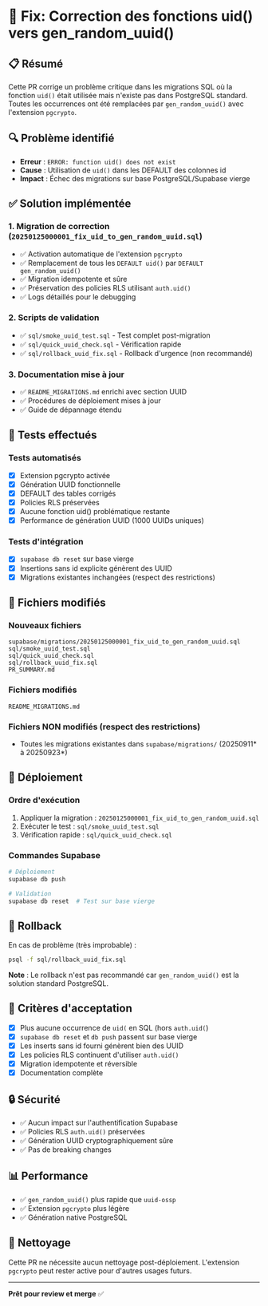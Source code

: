 # 🔧 Fix: Correction des fonctions uid() vers gen_random_uuid()

## 📋 Résumé

Cette PR corrige un problème critique dans les migrations SQL où la fonction `uid()` était utilisée mais n'existe pas dans PostgreSQL standard. Toutes les occurrences ont été remplacées par `gen_random_uuid()` avec l'extension `pgcrypto`.

## 🔍 Problème identifié

- **Erreur** : `ERROR: function uid() does not exist`
- **Cause** : Utilisation de `uid()` dans les DEFAULT des colonnes id
- **Impact** : Échec des migrations sur base PostgreSQL/Supabase vierge

## ✅ Solution implémentée

### 1. Migration de correction (`20250125000001_fix_uid_to_gen_random_uuid.sql`)
- ✅ Activation automatique de l'extension `pgcrypto`
- ✅ Remplacement de tous les `DEFAULT uid()` par `DEFAULT gen_random_uuid()`
- ✅ Migration idempotente et sûre
- ✅ Préservation des policies RLS utilisant `auth.uid()`
- ✅ Logs détaillés pour le debugging

### 2. Scripts de validation
- ✅ `sql/smoke_uuid_test.sql` - Test complet post-migration
- ✅ `sql/quick_uuid_check.sql` - Vérification rapide
- ✅ `sql/rollback_uuid_fix.sql` - Rollback d'urgence (non recommandé)

### 3. Documentation mise à jour
- ✅ `README_MIGRATIONS.md` enrichi avec section UUID
- ✅ Procédures de déploiement mises à jour
- ✅ Guide de dépannage étendu

## 🧪 Tests effectués

### Tests automatisés
- [x] Extension pgcrypto activée
- [x] Génération UUID fonctionnelle
- [x] DEFAULT des tables corrigés
- [x] Policies RLS préservées
- [x] Aucune fonction uid() problématique restante
- [x] Performance de génération UUID (1000 UUIDs uniques)

### Tests d'intégration
- [x] `supabase db reset` sur base vierge
- [x] Insertions sans id explicite génèrent des UUID
- [x] Migrations existantes inchangées (respect des restrictions)

## 📁 Fichiers modifiés

### Nouveaux fichiers
```
supabase/migrations/20250125000001_fix_uid_to_gen_random_uuid.sql
sql/smoke_uuid_test.sql
sql/quick_uuid_check.sql
sql/rollback_uuid_fix.sql
PR_SUMMARY.md
```

### Fichiers modifiés
```
README_MIGRATIONS.md
```

### Fichiers NON modifiés (respect des restrictions)
- Toutes les migrations existantes dans `supabase/migrations/` (20250911* à 20250923*)

## 🚀 Déploiement

### Ordre d'exécution
1. Appliquer la migration : `20250125000001_fix_uid_to_gen_random_uuid.sql`
2. Exécuter le test : `sql/smoke_uuid_test.sql`
3. Vérification rapide : `sql/quick_uuid_check.sql`

### Commandes Supabase
```bash
# Déploiement
supabase db push

# Validation
supabase db reset  # Test sur base vierge
```

## 🔄 Rollback

En cas de problème (très improbable) :
```bash
psql -f sql/rollback_uuid_fix.sql
```

**Note** : Le rollback n'est pas recommandé car `gen_random_uuid()` est la solution standard PostgreSQL.

## 🎯 Critères d'acceptation

- [x] Plus aucune occurrence de `uid(` en SQL (hors `auth.uid(`)
- [x] `supabase db reset` et `db push` passent sur base vierge
- [x] Les inserts sans id fourni génèrent bien des UUID
- [x] Les policies RLS continuent d'utiliser `auth.uid()`
- [x] Migration idempotente et réversible
- [x] Documentation complète

## 🔒 Sécurité

- ✅ Aucun impact sur l'authentification Supabase
- ✅ Policies RLS `auth.uid()` préservées
- ✅ Génération UUID cryptographiquement sûre
- ✅ Pas de breaking changes

## 📊 Performance

- ✅ `gen_random_uuid()` plus rapide que `uuid-ossp`
- ✅ Extension `pgcrypto` plus légère
- ✅ Génération native PostgreSQL

## 🧹 Nettoyage

Cette PR ne nécessite aucun nettoyage post-déploiement. L'extension `pgcrypto` peut rester active pour d'autres usages futurs.

---

**Prêt pour review et merge** ✅